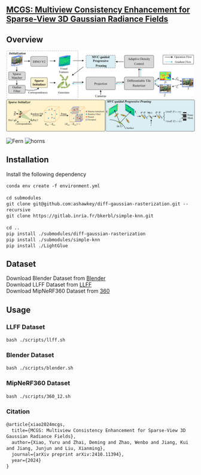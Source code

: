 ## [MCGS: Multiview Consistency Enhancement for Sparse-View 3D Gaussian Radiance Fields](https://arxiv.org/abs/2410.11394)

## Overview
![method](./assets/method.png)

![Fern](./assets/fern.gif)
![horns](./assets/horns.gif)
## Installation
Install the following dependency
```
conda env create -f environment.yml  

cd submodules
git clone git@github.com:ashawkey/diff-gaussian-rasterization.git --recursive
git clone https://gitlab.inria.fr/bkerbl/simple-knn.git

cd ..
pip install ./submodules/diff-gaussian-rasterization  
pip install ./submodules/simple-knn  
pip install ./LightGlue
```

## Dataset
Download Blender Dataset from [Blender](https://github.com/bmild/nerf)  
Download LLFF Dataset from [LLFF](https://github.com/Fyusion/LLFF)  
Download MipNeRF360 Dataset from [360](https://jonbarron.info/mipnerf360)  
## Usage
### LLFF Dataset
```
bash ./scripts/llff.sh
```
### Blender Dataset
```
bash ./scripts/blender.sh
```
 
### MipNeRF360 Dataset
```
bash ./scripts/360_12.sh
```
### Citation
```
@article{xiao2024mcgs,
  title={MCGS: Multiview Consistency Enhancement for Sparse-View 3D Gaussian Radiance Fields},
  author={Xiao, Yuru and Zhai, Deming and Zhao, Wenbo and Jiang, Kui and Jiang, Junjun and Liu, Xianming},
  journal={arXiv preprint arXiv:2410.11394},
  year={2024}
}
```
 
